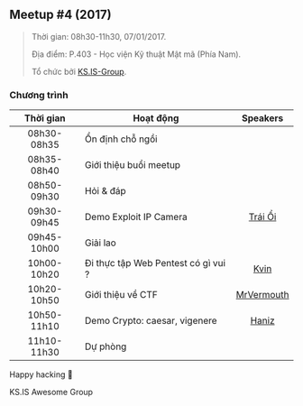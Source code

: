 ## Meetup #4 (2017)

> Thời gian: 08h30-11h30, 07/01/2017.
>
> Địa điểm: P.403 - Học viện Kỹ thuật Mật mã (Phía Nam).
> 
> Tổ chức bởi [KS.IS-Group](https://github.com/ks-is/docs/blob/master/thong_tin_nhom.md).

### Chương trình

|     Thời gian   | Hoạt động                           |  Speakers  |
|:-----------:|-------------------------------------------|:----------:|
| 08h30-08h35 | Ổn định chỗ ngồi                          |            |
| 08h35-08h40 | Giới thiệu buổi meetup |            |
| 08h50-09h30 | Hỏi & đáp                                 |            |
| 09h30-09h45 | Demo Exploit IP Camera                    |   [Trái Ổi](https://github.com/TraiOi)  |
| 09h45-10h00 | Giải lao                                  |            |
| 10h00-10h20 | Đi thực tập Web Pentest có gì vui ?       |    [Kvin](https://github.com/Kevin-KSIS)    |
| 10h20-10h50 | Giới thiệu về CTF                         | [MrVermouth](https://github.com/MrVermouth) |
| 10h50-11h10 | Demo Crypto: caesar, vigenere             |    [Haniz](https://github.com/CloudStrifeHan)   |
| 11h10-11h30 | Dự phòng                                  |            |

Happy hacking :clap: 

KS.IS Awesome Group
